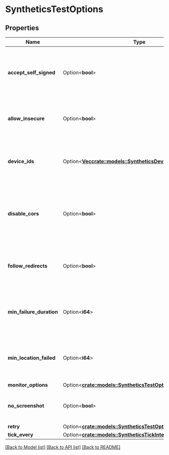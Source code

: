 # SyntheticsTestOptions

## Properties

Name | Type | Description | Notes
------------ | ------------- | ------------- | -------------
**accept_self_signed** | Option<**bool**> | For SSL test, whether or not the test should allow self signed certificates. | [optional]
**allow_insecure** | Option<**bool**> | Allows loading insecure content for an HTTP request. | [optional]
**device_ids** | Option<[**Vec<crate::models::SyntheticsDeviceId>**](SyntheticsDeviceID.md)> | For browser test, array with the different device IDs used to run the test. | [optional]
**disable_cors** | Option<**bool**> | Whether or not to disable CORS mechanism. Currently only available for Chrome. | [optional]
**follow_redirects** | Option<**bool**> | For API HTTP test, whether or not the test should follow redirects. | [optional]
**min_failure_duration** | Option<**i64**> | Minimum amount of time in failure required to trigger an alert. | [optional]
**min_location_failed** | Option<**i64**> | Minimum number of locations in failure required to trigger an alert. | [optional]
**monitor_options** | Option<[**crate::models::SyntheticsTestOptionsMonitorOptions**](SyntheticsTestOptions_monitor_options.md)> |  | [optional]
**no_screenshot** | Option<**bool**> | Prevents saving screenshots of the steps. | [optional]
**retry** | Option<[**crate::models::SyntheticsTestOptionsRetry**](SyntheticsTestOptionsRetry.md)> |  | [optional]
**tick_every** | Option<[**crate::models::SyntheticsTickInterval**](SyntheticsTickInterval.md)> |  | [optional]

[[Back to Model list]](../README.md#documentation-for-models) [[Back to API list]](../README.md#documentation-for-api-endpoints) [[Back to README]](../README.md)


